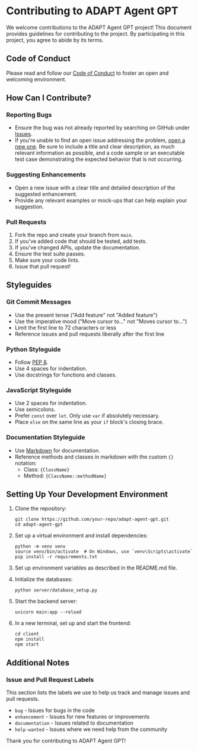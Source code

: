 # Contributing to ADAPT Agent GPT

We welcome contributions to the ADAPT Agent GPT project! This document provides guidelines for contributing to the project. By participating in this project, you agree to abide by its terms.

## Code of Conduct

Please read and follow our [Code of Conduct](CODE_OF_CONDUCT.md) to foster an open and welcoming environment.

## How Can I Contribute?

### Reporting Bugs

- Ensure the bug was not already reported by searching on GitHub under [Issues](https://github.com/your-repo/adapt-agent-gpt/issues).
- If you're unable to find an open issue addressing the problem, [open a new one](https://github.com/your-repo/adapt-agent-gpt/issues/new). Be sure to include a title and clear description, as much relevant information as possible, and a code sample or an executable test case demonstrating the expected behavior that is not occurring.

### Suggesting Enhancements

- Open a new issue with a clear title and detailed description of the suggested enhancement.
- Provide any relevant examples or mock-ups that can help explain your suggestion.

### Pull Requests

1. Fork the repo and create your branch from `main`.
2. If you've added code that should be tested, add tests.
3. If you've changed APIs, update the documentation.
4. Ensure the test suite passes.
5. Make sure your code lints.
6. Issue that pull request!

## Styleguides

### Git Commit Messages

- Use the present tense ("Add feature" not "Added feature")
- Use the imperative mood ("Move cursor to..." not "Moves cursor to...")
- Limit the first line to 72 characters or less
- Reference issues and pull requests liberally after the first line

### Python Styleguide

- Follow [PEP 8](https://www.python.org/dev/peps/pep-0008/).
- Use 4 spaces for indentation.
- Use docstrings for functions and classes.

### JavaScript Styleguide

- Use 2 spaces for indentation.
- Use semicolons.
- Prefer `const` over `let`. Only use `var` if absolutely necessary.
- Place `else` on the same line as your `if` block's closing brace.

### Documentation Styleguide

- Use [Markdown](https://daringfireball.net/projects/markdown) for documentation.
- Reference methods and classes in markdown with the custom `{}` notation:
    - Class: `{ClassName}`
    - Method: `{ClassName::methodName}`

## Setting Up Your Development Environment

1. Clone the repository:
   ```
   git clone https://github.com/your-repo/adapt-agent-gpt.git
   cd adapt-agent-gpt
   ```

2. Set up a virtual environment and install dependencies:
   ```
   python -m venv venv
   source venv/bin/activate  # On Windows, use `venv\Scripts\activate`
   pip install -r requirements.txt
   ```

3. Set up environment variables as described in the README.md file.

4. Initialize the databases:
   ```
   python server/database_setup.py
   ```

5. Start the backend server:
   ```
   uvicorn main:app --reload
   ```

6. In a new terminal, set up and start the frontend:
   ```
   cd client
   npm install
   npm start
   ```

## Additional Notes

### Issue and Pull Request Labels

This section lists the labels we use to help us track and manage issues and pull requests.

* `bug` - Issues for bugs in the code
* `enhancement` - Issues for new features or improvements
* `documentation` - Issues related to documentation
* `help-wanted` - Issues where we need help from the community

Thank you for contributing to ADAPT Agent GPT!